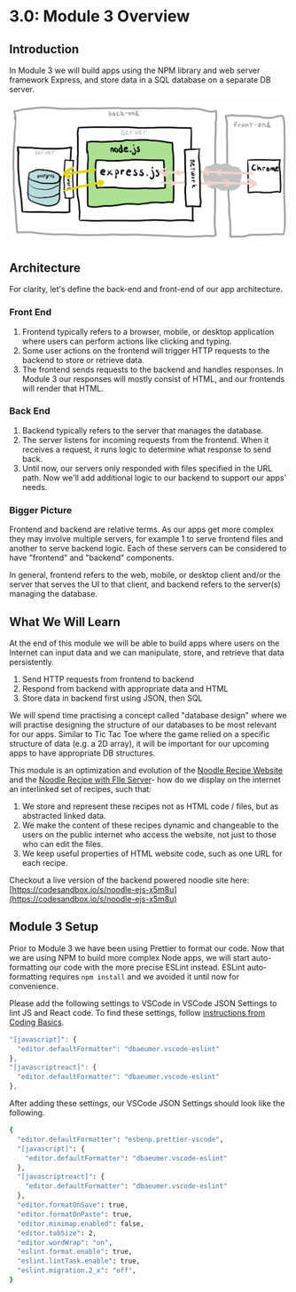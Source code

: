 # 3.0: Module 3 Overview

## Introduction

In Module 3 we will build apps using the NPM library and web server framework Express, and store data in a SQL database on a separate DB server.

![Our Express app will have this architecture.](<../.gitbook/assets/Express 4.jpg>)

## Architecture

For clarity, let's define the back-end and front-end of our app architecture.

### Front End

1. Frontend typically refers to a browser, mobile, or desktop application where users can perform actions like clicking and typing.
2. Some user actions on the frontend will trigger HTTP requests to the backend to store or retrieve data.
3. The frontend sends requests to the backend and handles responses. In Module 3 our responses will mostly consist of HTML, and our frontends will render that HTML.

### Back End

1. Backend typically refers to the server that manages the database.
2. The server listens for incoming requests from the frontend. When it receives a request, it runs logic to determine what response to send back.
3. Until now, our servers only responded with files specified in the URL path. Now we'll add additional logic to our backend to support our apps' needs.

### Bigger Picture

Frontend and backend are relative terms. As our apps get more complex they may involve multiple servers, for example 1 to serve frontend files and another to serve backend logic. Each of these servers can be considered to have "frontend" and "backend" components.

In general, frontend refers to the web, mobile, or desktop client and/or the server that serves the UI to that client, and backend refers to the server(s) managing the database.

## What We Will Learn

At the end of this module we will be able to build apps where users on the Internet can input data and we can manipulate, store, and retrieve that data persistently.

1. Send HTTP requests from frontend to backend
2. Respond from backend with appropriate data and HTML
3. Store data in backend first using JSON, then SQL

We will spend time practising a concept called "database design" where we will practise designing the structure of our databases to be most relevant for our apps. Similar to Tic Tac Toe where the game relied on a specific structure of data (e.g. a 2D array), it will be important for our upcoming apps to have appropriate DB structures.

This module is an optimization and evolution of the [Noodle Recipe Website](../1-frontend-basics/1.poce-post-class-exercises/1.poce.1-noodles.md) and the [Noodle Recipe with FIle Server](../2-backend-basics/2.poce-post-class-exercises/2.poce.5-responsive-noodle-site.md#deploy-to-ec2)- how do we display on the internet an interlinked set of recipes, such that:

1. We store and represent these recipes not as HTML code / files, but as abstracted linked data.
2. We make the content of these recipes dynamic and changeable to the users on the public internet who access the website, not just to those who can edit the files.
3. We keep useful properties of HTML website code, such as one URL for each recipe.

Checkout a live version of the backend powered noodle site here: [https://codesandbox.io/s/noodle-ejs-x5m8u](https://codesandbox.io/s/noodle-ejs-x5m8u)

## Module 3 Setup

Prior to Module 3 we have been using Prettier to format our code. Now that we are using NPM to build more complex Node apps, we will start auto-formatting our code with the more precise ESLint instead. ESLint auto-formatting requires `npm install` and we avoided it until now for convenience.

Please add the following settings to VSCode in VSCode JSON Settings to lint JS and React code. To find these settings, follow [instructions from Coding Basics](https://basics.rocketacademy.co/logistics/required-hardware-and-software#verify-git-and-node-installation).

```javascript
"[javascript]": {
  "editor.defaultFormatter": "dbaeumer.vscode-eslint"
},
"[javascriptreact]": {
  "editor.defaultFormatter": "dbaeumer.vscode-eslint"
},
```

After adding these settings, our VSCode JSON Settings should look like the following.

```bash
{
  "editor.defaultFormatter": "esbenp.prettier-vscode",
  "[javascript]": {
    "editor.defaultFormatter": "dbaeumer.vscode-eslint"
  },
  "[javascriptreact]": {
    "editor.defaultFormatter": "dbaeumer.vscode-eslint"
  },
  "editor.formatOnSave": true,
  "editor.formatOnPaste": true,
  "editor.minimap.enabled": false,
  "editor.tabSize": 2,
  "editor.wordWrap": "on",
  "eslint.format.enable": true,
  "eslint.lintTask.enable": true,
  "eslint.migration.2_x": "off",
}
```
